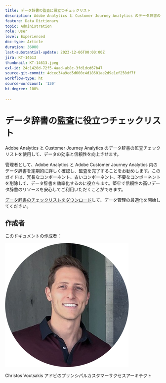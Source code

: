 ```yaml
---
title: データ辞書の監査に役立つチェックリスト
description: Adobe Analytics と Customer Journey Analytics のデータ辞書の監査チェックリストを使用して、データの効率と信頼性を向上させます。
feature: Data Dictionary
topic: Administration
role: User
level: Experienced
doc-type: Article
duration: 36000
last-substantial-update: 2023-12-06T00:00:00Z
jira: KT-14613
thumbnail: KT-14613.jpeg
exl-id: 24c1420d-72f5-4aad-ab8c-3fd1dcd67b47
source-git-commit: 4dcec34a9ed5d600c4d18601ae2d9e1ef250df7f
workflow-type: ht
source-wordcount: '130'
ht-degree: 100%

---
```


# データ辞書の監査に役立つチェックリスト

Adobe Analytics と Customer Journey Analytics のデータ辞書の監査チェックリストを使用して、データの効率と信頼性を向上させます。

管理者として、Adobe Analytics と Adobe Customer Journey Analytics 内のデータ辞書を定期的に詳しく確認し、監査を完了することをお勧めします。このガイドは、冗長なコンポーネント、古いコンポーネント、不要なコンポーネントを削除して、データ辞書を効率化するのに役立ちます。堅牢で信頼性の高いデータ辞書のリソースを安心してご利用いただくことができます。

[データ辞書のチェックリストをダウンロード](https://www.adobe.com/content/dam/www/us/en/digital-experience/in-product/images/Adobe_Analytics_Data_Dictionary_Checklist.pdf)して、データ管理の最適化を開始してください。

## 作成者

このドキュメントの作成者：

![Christos Voutsakis](assets/christos-headshot.png)

Christos Voutsakis
アドビのプリンシパルカスタマーサクセスアーキテクト
